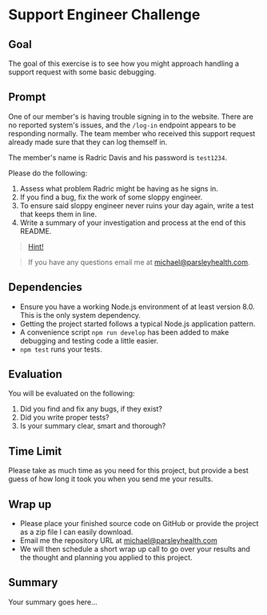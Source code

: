 # Support Engineer Challenge

## Goal

The goal of this exercise is to see how you might approach handling a support
request with some basic debugging.

## Prompt

One of our member's is having trouble signing in to the website. There are no
reported system's issues, and the `/log-in` endpoint appears to be responding
normally. The team member who received this support request already made sure
that they can log themself in.

The member's name is Radric Davis and his password is `test1234`.

Please do the following:

1. Assess what problem Radric might be having as he signs in.
2. If you find a bug, fix the work of some sloppy engineer.
3. To ensure said sloppy engineer never ruins your day again, write a test that
   keeps them in line.
4. Write a summary of your investigation and process at the end of this README.

> [Hint!](https://tools.ietf.org/html/rfc5321#section-2.4)

> If you have any questions email me at michael@parsleyhealth.com.

## Dependencies

- Ensure you have a working Node.js environment of at least version 8.0. This is
  the only system dependency.
- Getting the project started follows a typical Node.js application pattern.
- A convenience script `npm run develop` has been added to make debugging and
  testing code a little easier.
- `npm test` runs your tests.

## Evaluation

You will be evaluated on the following:

1.  Did you find and fix any bugs, if they exist?
2.  Did you write proper tests?
3.  Is your summary clear, smart and thorough?

## Time Limit

Please take as much time as you need for this project, but provide a best guess
of how long it took you when you send me your results.

## Wrap up

- Please place your finished source code on GitHub or provide the project as a
  zip file I can easily download.
- Email me the repository URL at michael@parsleyhealth.com
- We will then schedule a short wrap up call to go over your results and the
  thought and planning you applied to this project.

## Summary

Your summary goes here...
